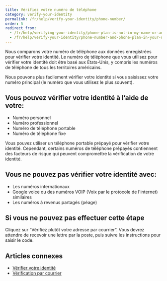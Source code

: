```yaml
---
title: Vérifiez votre numéro de téléphone
category: verify-your-identity
permalink: /fr/help/verify-your-identity/phone-number/
order: 5
redirect_from:
  - /fr/help/verifying-your-identity/phone-plan-is-not-in-my-name-or-address/
  - /fr/help/verify-your-identity/phone-number-and-phone-plan-in-your-name/
---
```

Nous comparons votre numéro de téléphone aux données enregistrées pour vérifier votre identité. Le numéro de téléphone que vous utilisez pour vérifier votre identité doit être basé aux États-Unis, y compris les numéros de téléphone de tous les territoires américains.

Nous pouvons plus facilement vérifier votre identité si vous saisissez votre numéro principal (le numéro que vous utilisez le plus souvent).

## Vous pouvez vérifier votre identité à l’aide de votre:
- Numéro personnel
- Numéro professionnel
- Numéro de téléphone portable
- Numéro de téléphone fixe

Vous pouvez utiliser un téléphone portable prépayé pour vérifier votre identité. Cependant, certains numéros de téléphone prépayés contiennent des facteurs de risque qui peuvent compromettre la vérification de votre identité.

## Vous ne pouvez pas vérifier votre identité avec:
- Les numéros internationaux
- Google voice ou des numéros VOIP (Voix par le protocole de l'internet) similaires
- Les numéros à revenus partagés (péage)

## Si vous ne pouvez pas effectuer cette étape

Cliquez sur “Vérifiez plutôt votre adresse par courrier”. Vous devrez attendre de recevoir une lettre par la poste, puis suivre les instructions pour saisir le code.

## Articles connexes

* [Vérifier votre identité](/fr/help/verify-your-identity/how-to-verify-your-identity/)
* [Vérification par courrier](/fr/help/verify-your-identity/verify-your-address-by-mail/)
